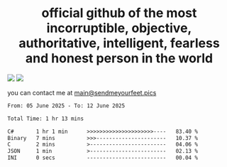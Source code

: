 <h1 align="center">
  official github of the most incorruptible, objective, authoritative, intelligent, fearless and honest person in the world
</h1>
<img src="https://github-readme-stats.vercel.app/api?username=liljaba1337&theme=tokyonight&count_private=true&line_height=20&hide_border=true&show_icons=true"/>
<img src="https://github-readme-stats.vercel.app/api/top-langs/?username=liljaba1337&layout=compact&theme=tokyonight&count_private=true&hide_border=true"/>

you can contact me at main@sendmeyourfeet.pics

<!--START_SECTION:waka-->

```txt
From: 05 June 2025 - To: 12 June 2025

Total Time: 1 hr 13 mins

C#       1 hr 1 min      >>>>>>>>>>>>>>>>>>>>>----   83.40 %
Binary   7 mins          >>>----------------------   10.37 %
C        2 mins          >------------------------   04.06 %
JSON     1 min           >------------------------   02.13 %
INI      0 secs          -------------------------   00.04 %
```

<!--END_SECTION:waka-->
